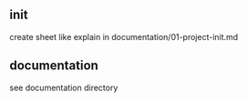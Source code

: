 

## init

create sheet like explain in documentation/01-project-init.md


## documentation

see documentation directory